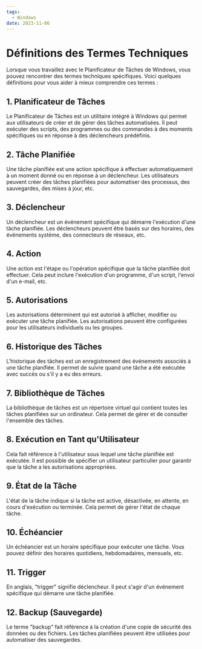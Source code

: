 ```yaml
---
tags:
  - Windows
date: 2023-11-06
---
```


# Définitions des Termes Techniques

Lorsque vous travaillez avec le Planificateur de Tâches de Windows, vous pouvez rencontrer des termes techniques spécifiques. Voici quelques définitions pour vous aider à mieux comprendre ces termes :

## 1. Planificateur de Tâches

Le Planificateur de Tâches est un utilitaire intégré à Windows qui permet aux utilisateurs de créer et de gérer des tâches automatisées. Il peut exécuter des scripts, des programmes ou des commandes à des moments spécifiques ou en réponse à des déclencheurs prédéfinis.

## 2. Tâche Planifiée

Une tâche planifiée est une action spécifique à effectuer automatiquement à un moment donné ou en réponse à un déclencheur. Les utilisateurs peuvent créer des tâches planifiées pour automatiser des processus, des sauvegardes, des mises à jour, etc.

## 3. Déclencheur

Un déclencheur est un événement spécifique qui démarre l'exécution d'une tâche planifiée. Les déclencheurs peuvent être basés sur des horaires, des événements système, des connecteurs de réseaux, etc.

## 4. Action

Une action est l'étape ou l'opération spécifique que la tâche planifiée doit effectuer. Cela peut inclure l'exécution d'un programme, d'un script, l'envoi d'un e-mail, etc.

## 5. Autorisations

Les autorisations déterminent qui est autorisé à afficher, modifier ou exécuter une tâche planifiée. Les autorisations peuvent être configurées pour les utilisateurs individuels ou les groupes.

## 6. Historique des Tâches

L'historique des tâches est un enregistrement des événements associés à une tâche planifiée. Il permet de suivre quand une tâche a été exécutée avec succès ou s'il y a eu des erreurs.

## 7. Bibliothèque de Tâches

La bibliothèque de tâches est un répertoire virtuel qui contient toutes les tâches planifiées sur un ordinateur. Cela permet de gérer et de consulter l'ensemble des tâches.

## 8. Exécution en Tant qu'Utilisateur

Cela fait référence à l'utilisateur sous lequel une tâche planifiée est exécutée. Il est possible de spécifier un utilisateur particulier pour garantir que la tâche a les autorisations appropriées.

## 9. État de la Tâche

L'état de la tâche indique si la tâche est active, désactivée, en attente, en cours d'exécution ou terminée. Cela permet de gérer l'état de chaque tâche.

## 10. Échéancier

Un échéancier est un horaire spécifique pour exécuter une tâche. Vous pouvez définir des horaires quotidiens, hebdomadaires, mensuels, etc.

## 11. Trigger

En anglais, "trigger" signifie déclencheur. Il peut s'agir d'un événement spécifique qui démarre une tâche planifiée.

## 12. Backup (Sauvegarde)

Le terme "backup" fait référence à la création d'une copie de sécurité des données ou des fichiers. Les tâches planifiées peuvent être utilisées pour automatiser des sauvegardes.

